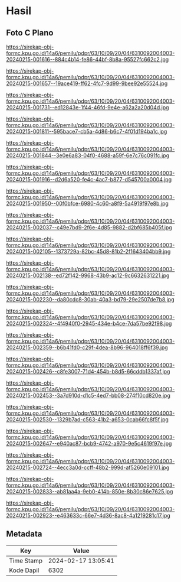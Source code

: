 # Hasil

## Foto C Plano

https://sirekap-obj-formc.kpu.go.id/14a6/pemilu/pdpr/63/10/09/20/04/6310092004003-20240215-001616--884c4b14-fe86-44bf-8b8a-95527fc662c2.jpg

https://sirekap-obj-formc.kpu.go.id/14a6/pemilu/pdpr/63/10/09/20/04/6310092004003-20240215-001657--19ace419-ff62-4fc7-9d99-9bee92e55524.jpg

https://sirekap-obj-formc.kpu.go.id/14a6/pemilu/pdpr/63/10/09/20/04/6310092004003-20240215-001731--ed12843e-1f44-46fd-9e4e-a62a2a20d04d.jpg

https://sirekap-obj-formc.kpu.go.id/14a6/pemilu/pdpr/63/10/09/20/04/6310092004003-20240215-001811--595bace7-cb5a-4d86-b6c7-4f01d194ba1c.jpg

https://sirekap-obj-formc.kpu.go.id/14a6/pemilu/pdpr/63/10/09/20/04/6310092004003-20240215-001844--3e0e6a83-04f0-4688-a59f-6e7c76c091fc.jpg

https://sirekap-obj-formc.kpu.go.id/14a6/pemilu/pdpr/63/10/09/20/04/6310092004003-20240215-001916--d2d6a520-fe4c-4ac7-b877-d545700a0004.jpg

https://sirekap-obj-formc.kpu.go.id/14a6/pemilu/pdpr/63/10/09/20/04/6310092004003-20240215-001950--00f0bfce-6980-4c60-a8f9-5a4919f97e8b.jpg

https://sirekap-obj-formc.kpu.go.id/14a6/pemilu/pdpr/63/10/09/20/04/6310092004003-20240215-002037--c49e7bd9-2f6e-4d85-9882-d2bf685b405f.jpg

https://sirekap-obj-formc.kpu.go.id/14a6/pemilu/pdpr/63/10/09/20/04/6310092004003-20240215-002105--1373729a-82bc-45d8-81b2-2f1643404bb9.jpg

https://sirekap-obj-formc.kpu.go.id/14a6/pemilu/pdpr/63/10/09/20/04/6310092004003-20240215-002138--ed72f142-9968-43b9-ac12-9c6632631221.jpg

https://sirekap-obj-formc.kpu.go.id/14a6/pemilu/pdpr/63/10/09/20/04/6310092004003-20240215-002230--da80cdc8-30ab-40a3-bd79-29e2507de7b8.jpg

https://sirekap-obj-formc.kpu.go.id/14a6/pemilu/pdpr/63/10/09/20/04/6310092004003-20240215-002324--4f4940f0-2945-434e-b4ce-7da57be92f98.jpg

https://sirekap-obj-formc.kpu.go.id/14a6/pemilu/pdpr/63/10/09/20/04/6310092004003-20240215-002359--b6b41fd0-c29f-4dea-8b96-964018ff6f39.jpg

https://sirekap-obj-formc.kpu.go.id/14a6/pemilu/pdpr/63/10/09/20/04/6310092004003-20240215-002426--c8fe3007-71d4-454b-b8d5-66cddb1337af.jpg

https://sirekap-obj-formc.kpu.go.id/14a6/pemilu/pdpr/63/10/09/20/04/6310092004003-20240215-002453--3a7d910d-d1c5-4ed7-bb08-274f10cd820e.jpg

https://sirekap-obj-formc.kpu.go.id/14a6/pemilu/pdpr/63/10/09/20/04/6310092004003-20240215-002530--1329b7ad-c563-41b2-a653-0cab66fc8f5f.jpg

https://sirekap-obj-formc.kpu.go.id/14a6/pemilu/pdpr/63/10/09/20/04/6310092004003-20240215-002647--e940ac87-bcb9-4742-a970-9e5c4619f97e.jpg

https://sirekap-obj-formc.kpu.go.id/14a6/pemilu/pdpr/63/10/09/20/04/6310092004003-20240215-002724--4ecc3a0d-ccff-48b2-999d-af5260e09101.jpg

https://sirekap-obj-formc.kpu.go.id/14a6/pemilu/pdpr/63/10/09/20/04/6310092004003-20240215-002833--ab81aa4a-9eb0-414b-850e-8b30c86e7625.jpg

https://sirekap-obj-formc.kpu.go.id/14a6/pemilu/pdpr/63/10/09/20/04/6310092004003-20240215-002923--e463633c-66e7-4d36-8ac8-4a1219281c17.jpg


## Metadata

| Key        | Value               |
| ---------- | ------------------- |
| Time Stamp | 2024-02-17 13:05:41 |
| Kode Dapil | 6302                |



